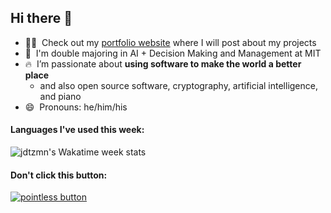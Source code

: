 ## Hi there 👋

- 👨‍💻&nbsp; Check out my [portfolio website](https://jacob.daitzman.com) where I will post about my projects
- 🔭&nbsp; I'm double majoring in AI + Decision Making and Management at MIT
- 🔥&nbsp; I’m passionate about **using software to make the world a better place**
  - and also open source software, cryptography, artificial intelligence, and piano
- 😄&nbsp; Pronouns: he/him/his

#### Languages I've used this week:

![jdtzmn's Wakatime week stats](https://github-readme-stats.vercel.app/api/wakatime?username=jdtzmn&hide_title=true&hide_border=true)

#### Don't click this button:

[![pointless button](https://pointless-profile-button.vercel.app/api/button)](https://pointless-profile-button.vercel.app)

